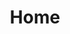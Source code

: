 ---
layout: home
title: Home

hero:
  name: Software Engineer
  text: ~ forever learner
  tagline: Having fun with tech since I was born

features:

    

  - title: "Português - 2025 e um novo/velho hobby: Pentest"
    details: Voltei a brincar de Pentester
    link: /posts/2025/01/2025-e-um-novo-velho-hobby-pentest.md
    date: 2025-01-16

  - title: "Português - Sharding Database e SQLite"
    details: Aprendizados obtidos ao separar um banco sqlite em vários arquivos
    link: /posts/2024/PT-sharding-database-e-sqlite.md
    date: 2024-06-19

  - title: "Português - Dump Mental 2: Experiência escrevendo meu próprio CLI"
    details: A continuação da saga do Blog com IA
    link: /posts/2024/PT-dump-mental-blogs-parte-2.md
    date: 2024-05-29

  - title: "Português - Dump Mental: Próximos passos do desafio Blog com +100K posts"
    details: A continuação da saga do Blog com IA
    link: /posts/2024/PT-dump-mental-proximos-passos-do-desafio-blog-com-100k-posts
    date: 2024-05-10

  - title: Português - Escalando de 65k para 104k artigos no Blog
    details: A continuação da saga do Blog com IA
    link: /posts/2024/PT-escalando-de-64k-para-100k-artigos

  - title: Português - Desafios e soluções na Gestão de blogs com +50 mil artigos - IA, Rust e Vue
    details: Um artigo técnico detalhando desafios, migrações e decisões tomadas na jornada de um simples site
    link: /posts/2024/PT-desafios-e-solucoes-na-gestao-de-blogs-com-mais-de-50-mil-artigos-ia-rust-e-vue

  - title: Português - Python e um resumo profissional de 2023
    details: A simple explanation about my process of learn Python
    link: /posts/2024/PT-python-as-my-tool

  - title: Testing and Mocking with Laravel
    details: A simple explanation about mock with Stripe example
    link: /posts/2022/testing-and-mocking-with-laravel

  - title: Ensure a beaut code with Laravel Pint
    details: Learn a little bit about Laravel Pint
    link: /posts/2022/ensure-a-beaut-code-with-laravel-pint

  - title: Português - CheckList to do a good Rest API
    details: Some ideas about what one good api need
    link: /posts/2022/PT-checklist-to-API-Rest.md
    
  - title: Português - My experience with Rust Language
    details: I wrote a little abit about my experience learning Rust
    link: /posts/2022/PT-rust-language-and-me
    
---